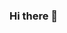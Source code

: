 ### Hi there 👋

<!-- [![Andres's GitHub stats](https://github-readme-stats.vercel.app/api?username=Andres)](https://github.com/anuraghazra/github-readme-stats) -->


<!--
**AndrRod/AndrRod** is a ✨ _special_ ✨ repository because its `README.md` (this file) appears on your GitHub profile.

Here are some ideas to get you started:

- 🔭 I’m currently working on ...
- 🌱 I’m currently learning ...
- 👯 I’m looking to collaborate on ...
- 🤔 I’m looking for help with ...
- 💬 Ask me about ...
- 📫 How to reach me: ...
- 😄 Pronouns: ...
- ⚡ Fun fact: ...
-->


